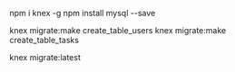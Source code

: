 
 npm i knex -g
npm install mysql --save


knex migrate:make create_table_users
knex migrate:make create_table_tasks


knex migrate:latest